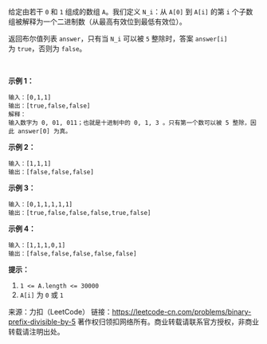 给定由若干 ```0``` 和 ```1``` 组成的数组 ```A```。我们定义 ```N_i```：从 ```A[0]``` 到 ```A[i]``` 的第 ```i``` 个子数组被解释为一个二进制数（从最高有效位到最低有效位）。

返回布尔值列表 ```answer```，只有当 ```N_i``` 可以被 ```5``` 整除时，答案 ```answer[i]``` 为 ```true```，否则为 ```false```。

 

**示例 1：**
```
输入：[0,1,1]
输出：[true,false,false]
解释：
输入数字为 0, 01, 011；也就是十进制中的 0, 1, 3 。只有第一个数可以被 5 整除，因此 answer[0] 为真。
```
**示例 2：**
```
输入：[1,1,1]
输出：[false,false,false]
```
**示例 3：**
```
输入：[0,1,1,1,1,1]
输出：[true,false,false,false,true,false]
```
**示例 4：**
```
输入：[1,1,1,0,1]
输出：[false,false,false,false,false]
```

**提示：**

1. ```1 <= A.length <= 30000```
2. ```A[i]``` 为 ```0``` 或 ```1```

来源：力扣（LeetCode）
链接：https://leetcode-cn.com/problems/binary-prefix-divisible-by-5
著作权归领扣网络所有。商业转载请联系官方授权，非商业转载请注明出处。

